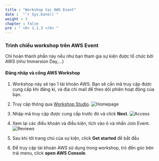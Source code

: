 ```yaml
---
title : "Workshop tại AWS Event"
date :  "`r Sys.Date()`"
weight : 3
chapter : false
pre : " <b> 1.1.3 </b> "
---
```


### Trình chiếu workshop trên AWS Event

Chỉ hoàn thành phần này nếu như bạn tham gia sự kiện được tổ chức bởi AWS (như Immersion Day,...)

#### Đăng nhâp và cổng AWS Workshop

1. Workshop này sẽ tạo 1 tài khoản AWS. Bạn sẽ cần mã truy cập được cung cấp khi đăng kí, và địa chỉ mail để theo dõi phiên hoạt động của bạn.

2. Truy cập thông qua [Workshop Studio](https://catalog.workshops.aws/join).
    ![Homepage](/hugo-ses/images/1/3/workshop_studio_home.png?featherlight=false&width=70pc)

3. Nhập mã truy cập được cung cấp trước đó và click **Next**.
    ![Access](/hugo-ses/images/1/3/workshop_studio_access.png?featherlight=false&width=70pc)

4. Xem lại các điều khoản và điều kiện, tích vào ô và nhấn Join Event.
    ![Reviews](/hugo-ses/images/1/3/workshop_tc.png?featherlight=false&width=70pc)

5. Sau khi tới trang chủ của sự kiện, click **Get started** để bắt đầu

6. Để truy cập tài khoản AWS sử dụng trong workshop, trỏ đến góc bên trái menu, click **open AWS Console**.

